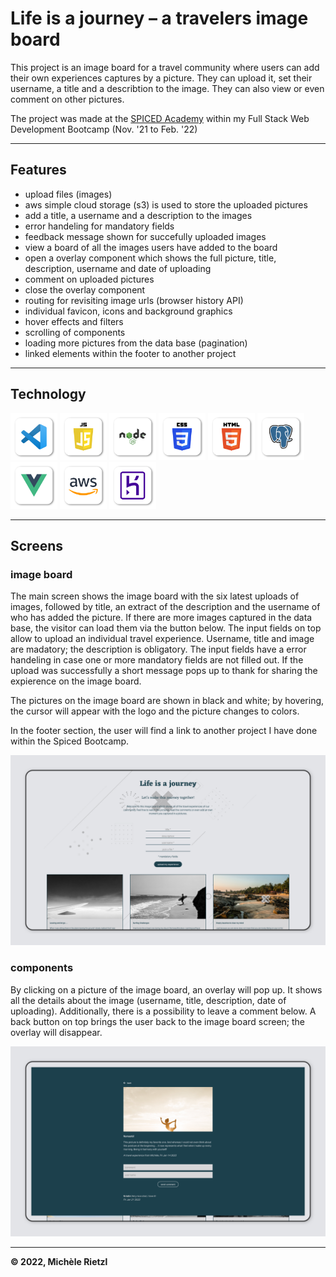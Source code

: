 # Life is a journey – a travelers image board

This project is an image board for a travel community where users can add their own experiences captures by a picture. They can upload it, set their username, a title and a describtion to the image. They can also view or even comment on other pictures.

<!-- enabled the link on heroku because of aws issues (picture uploads)
Check out the 👉 [image board for travelers](https://travelers-imageboard.herokuapp.com/) -->

The project was made at the [SPICED Academy](https://www.spiced-academy.com/de) within my Full Stack Web Development Bootcamp (Nov. '21 to Feb. '22)

---

## Features

-   upload files (images)
-   aws simple cloud storage (s3) is used to store the uploaded pictures
-   add a title, a username and a description to the images
-   error handeling for mandatory fields
-   feedback message shown for succefully uploaded images
-   view a board of all the images users have added to the board
-   open a overlay component which shows the full picture, title, description, username and date of uploading
-   comment on uploaded pictures
-   close the overlay component
-   routing for revisiting image urls (browser history API)
-   individual favicon, icons and background graphics
-   hover effects and filters
-   scrolling of components
-   loading more pictures from the data base (pagination)
-   linked elements within the footer to another project

---

## Technology

<a href="https://code.visualstudio.com/" > <img src="./assets/web-development-visual-studio-code.png" height="75px" /></a>
<a href="https://tc39.es/ecma262/" > <img src="./assets/web-development-js.png" height="75px" /></a>
<a href="https://nodejs.org/en/" > <img src="./assets/web-development-node-js.png" height="75px" /></a>
<a href="https://developer.mozilla.org/de/docs/Web/CSS" > <img src="./assets/web-development-css-3.png" height="75px" /></a>
<a href="https://developer.mozilla.org/de/docs/Web/CSS" > <img src="./assets/web-development-html-5.png" height="75px" /></a>
<a href="https://www.postgresql.org/" > <img src="./assets/web-development-PostgreSQL.png" height="75px" /></a>
<a href="https://www.postgresql.org/" > <img src="./assets/web-development-vue-js.png" height="75px" /></a>
<a href="https://www.postgresql.org/" > <img src="./assets/web-development-aws.png" height="75px" /></a>
<a href="https://www.heroku.com/" > <img src="./assets/web-development-heroku.png" height="75px" /></a>

---

<!-- ## Design library -->

<!-- ## Preview -->

## Screens

### image board

The main screen shows the image board with the six latest uploads of images, followed by title, an extract of the description and the username of who has added the picture. If there are more images captured in the data base, the visitor can load them via the button below. The input fields on top allow to upload an individual travel experience. Username, title and image are madatory; the description is obligatory. The input fields have a error handeling in case one or more mandatory fields are not filled out. If the upload was successfully a short message pops up to thank for sharing the expierence on the image board.

The pictures on the image board are shown in black and white; by hovering, the cursor will appear with the logo and the picture changes to colors.

In the footer section, the user will find a link to another project I have done within the Spiced Bootcamp.

![image board screen](/public/images/imageboard.png)

### components

By clicking on a picture of the image board, an overlay will pop up. It shows all the details about the image (username, title, description, date of uploading). Additionally, there is a possibility to leave a comment below. A back button on top brings the user back to the image board screen; the overlay will disappear.

![components screen](/public/images/components.png)

---

**© 2022, Michèle Rietzl**

<!--

High Level Description:
This project is an image board where users can upload and describe own travel images or view and comment on pictures other people have added to the board.

Website:
https://travelers-imageboard.herokuapp.com/

Tags:
- aws
- aws-s3
- community
- components
- design
- fetch
- heroku
- history-api
- image
- imageboard
- file-upload
- travel
- travelling
- pagination
- postresql
- s3-bucket
- spicedacademy
- vue-js

-->

